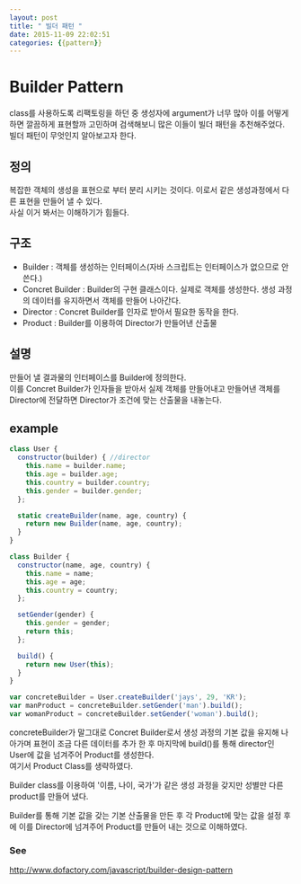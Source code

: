 ```yaml
---
layout: post
title: " 빌더 패턴 "
date: 2015-11-09 22:02:51
categories: {{pattern}}
---
```


# Builder Pattern
class를 사용하도록 리팩토링을 하던 중 생성자에 argument가 너무 많아 이를 어떻게 하면 깔끔하게 표현할까 고민하며 검색해보니 많은 이들이 빌더 패턴을 추천해주었다.  
빌더 패턴이 무엇인지 알아보고자 한다.  

## 정의 
복잡한 객체의 생성을 표현으로 부터 분리 시키는 것이다. 이로서 같은 생성과정에서 다른 표현을 만들어 낼 수 있다.  
사실 이거 봐서는 이해하기가 힘들다. 

## 구조 
- Builder
  : 객체를 생성하는 인터페이스(자바 스크립트는 인터페이스가 없으므로 안쓴다.)
- Concret Builder
  : Builder의 구현 클래스이다. 실제로 객체를 생성한다. 생성 과정의 데이터를 유지하면서 객체를 만들어 나아간다.
- Director
  : Concret Builder를 인자로 받아서 필요한 동작을 한다. 
- Product
  : Builder를 이용하여 Director가 만들어낸 산출물

## 설명
만들어 낼 결과물의 인터페이스를 Builder에 정의한다.  
이를 Concret Builder가 인자들을 받아서 실제 객체를 만들어내고 만들어낸 객체를 Director에 전달하면 Director가 조건에 맞는 산출물을 내놓는다.  

## example

```javascript
class User {
  constructor(builder) { //director
    this.name = builder.name;
    this.age = builder.age;
    this.country = builder.country;
    this.gender = builder.gender;
  };

  static createBuilder(name, age, country) {
    return new Builder(name, age, country);
  }
}

class Builder {
  constructor(name, age, country) {
    this.name = name;
    this.age = age;
    this.country = country;
  };

  setGender(gender) {
    this.gender = gender;
    return this;
  };

  build() {
    return new User(this);
  }
}

var concreteBuilder = User.createBuilder('jays', 29, 'KR');
var manProduct = concreteBuilder.setGender('man').build();
var womanProduct = concreteBuilder.setGender('woman').build();

```
concreteBuilder가 말그대로 Concret Builder로서 생성 과정의 기본 값을 유지해 나아가며 표현이 조금 다른 데이터를 추가 한 후 마지막에 build()를 통해 director인 User에 값을 넘겨주어 Product를 생성한다.  
여기서 Product Class를 생략하였다. 

Builder class를 이용하여 '이름, 나이, 국가'가 같은 생성 과정을 갖지만 성별만 다른 product를 만들어 냈다.   

Builder를 통해 기본 값을 갖는 기본 산출물을 만든 후 각 Product에 맞는 값을 설정 후에 이를  Director에 넘겨주어 Product를 만들어 내는 것으로 이해하였다.


### See
http://www.dofactory.com/javascript/builder-design-pattern
